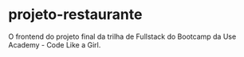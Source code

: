 # projeto-restaurante
O frontend do projeto final da trilha de Fullstack do Bootcamp da Use Academy - Code Like a Girl.
